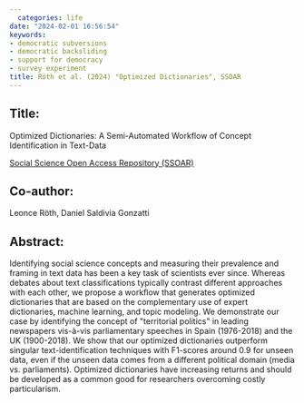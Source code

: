 ```yaml
---
  categories: life
date: "2024-02-01 16:56:54"
keywords:
- democratic subversions
- democratic backsliding
- support for democracy
- survey experiment
title: Röth et al. (2024) "Optimized Dictionaries", SSOAR
---
```

  
## Title:
Optimized Dictionaries: A Semi-Automated Workflow of Concept Identification in Text-Data

[Social Science Open Access Repository (SSOAR)](https://www.ssoar.info/ssoar/handle/document/91666)

## Co-author:
Leonce Röth, Daniel Saldivia Gonzatti

## Abstract:

Identifying social science concepts and measuring their prevalence and framing in text data has been a key task of scientists ever since. Whereas debates about text classifications typically contrast different approaches with each other, we propose a workflow that generates optimized dictionaries that are based on the complementary use of expert dictionaries, machine learning, and topic modeling. We demonstrate our case by identifying the concept of "territorial politics" in leading newspapers vis-à-vis parliamentary speeches in Spain (1976-2018) and the UK (1900-2018). We show that our optimized dictionaries outperform singular text-identification techniques with F1-scores around 0.9 for unseen data, even if the unseen data comes from a different political domain (media vs. parliaments). Optimized dictionaries have increasing returns and should be developed as a common good for researchers overcoming costly particularism.